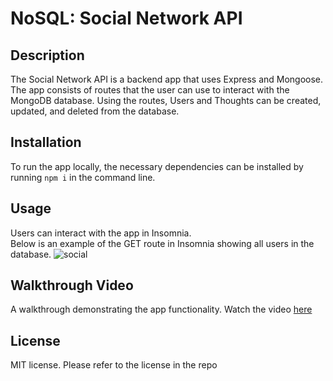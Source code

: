 # NoSQL: Social Network API

## Description
The Social Network API is a backend app that uses Express and Mongoose. The app consists of routes that the user can use to interact with the MongoDB database. Using the routes, Users and Thoughts can be created, updated, and deleted from the database.

## Installation
To run the app locally, the necessary dependencies can be installed by running `npm i` in the command line.

## Usage
Users can interact with the app in Insomnia.<br>
Below is an example of the GET route in Insomnia showing all users in the database.
![social](https://user-images.githubusercontent.com/111022382/213022930-f88701db-bb72-42ee-b975-06e4f6b5a237.JPG)

## Walkthrough Video
A walkthrough demonstrating the app functionality. Watch the video [here]()

## License
MIT license. Please refer to the license in the repo
